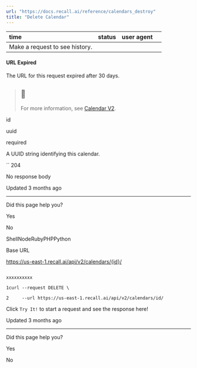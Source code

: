 ```yaml
---
url: "https://docs.recall.ai/reference/calendars_destroy"
title: "Delete Calendar"
---
```


| time | status | user agent |  |
| :-- | :-- | :-- | :-- |
| Make a request to see history. |

#### URL Expired

The URL for this request expired after 30 days.

> ## 📘
>
> For more information, see [Calendar V2](https://docs.recall.ai/docs/v2).

id

uuid

required

A UUID string identifying this calendar.

`` 204

No response body

Updated 3 months ago

* * *

Did this page help you?

Yes

No

ShellNodeRubyPHPPython

Base URL

https://us-east-1.recall.ai/api/v2/calendars/{id}/

```

xxxxxxxxxx

1curl --request DELETE \

2     --url https://us-east-1.recall.ai/api/v2/calendars/id/

```

Click `Try It!` to start a request and see the response here!

Updated 3 months ago

* * *

Did this page help you?

Yes

No